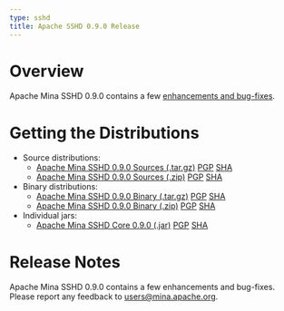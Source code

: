 ```yaml
---
type: sshd
title: Apache SSHD 0.9.0 Release
---
```


# Overview

Apache Mina SSHD 0.9.0 contains a few [enhancements and bug-fixes](https://issues.apache.org/jira/secure/ReleaseNote.jspa?projectId=12310849&version=12323301).

# Getting the Distributions

* Source distributions:
    * [Apache Mina SSHD 0.9.0 Sources (.tar.gz)](https://archive.apache.org/dist/mina/sshd/0.9.0/apache-sshd-0.9.0-src.tar.gz) [PGP](https://archive.apache.org/dist/mina/sshd/0.9.0/apache-sshd-0.9.0-src.tar.gz.asc) [SHA](https://archive.apache.org/dist/mina/sshd/0.9.0/apache-sshd-0.9.0-src.tar.gz.sha1)
    * [Apache Mina SSHD 0.9.0 Sources (.zip)](https://archive.apache.org/dist/mina/sshd/0.9.0/apache-sshd-0.9.0-src.zip) [PGP](https://archive.apache.org/dist/mina/sshd/0.9.0/apache-sshd-0.9.0-src.zip.asc) [SHA](https://archive.apache.org/dist/mina/sshd/0.9.0/apache-sshd-0.9.0-src.zip.sha1)
* Binary distributions:
    * [Apache Mina SSHD 0.9.0 Binary (.tar.gz)](https://archive.apache.org/dist/mina/sshd/0.9.0/dist/apache-sshd-0.9.0.tar.gz) [PGP](https://archive.apache.org/dist/mina/sshd/0.9.0/dist/apache-sshd-0.9.0.tar.gz.asc) [SHA](https://archive.apache.org/dist/mina/sshd/0.9.0/dist/apache-sshd-0.9.0.tar.gz.sha1)
    * [Apache Mina SSHD 0.9.0 Binary (.zip)](https://archive.apache.org/dist/mina/sshd/0.9.0/dist/apache-sshd-0.9.0.zip) [PGP](https://archive.apache.org/dist/mina/sshd/0.9.0/dist/apache-sshd-0.9.0.zip.asc) [SHA](https://archive.apache.org/dist/mina/sshd/0.9.0/dist/apache-sshd-0.9.0.zip.sha1)
* Individual jars:
    * [Apache Mina SSHD Core 0.9.0 (.jar)](https://archive.apache.org/dist/mina/sshd/0.9.0/dist/sshd-core-0.9.0.jar) [PGP](https://archive.apache.org/dist/mina/sshd/0.9.0/dist/sshd-core-0.9.0.jar.asc) [SHA](https://archive.apache.org/dist/mina/sshd/0.9.0/dist/sshd-core-0.9.0.jar.sha1)

# Release Notes

Apache Mina SSHD 0.9.0 contains a few enhancements and bug-fixes.
Please report any feedback to [users@mina.apache.org](mailto:users@mina.apache.org).
